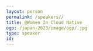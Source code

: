 ```yaml
---
layout: person
permalink: /speakers//
title: @Women In Cloud Native
ogp: /japan-2023/image/ogp/.jpg
type: speaker
id: 
---
```


